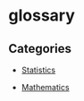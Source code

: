 # glossary

## Categories

- [Statistics](https://z6wdc.github.io/glossary/statistics.html)

- [Mathematics](https://z6wdc.github.io/glossary/mathematics.html)
